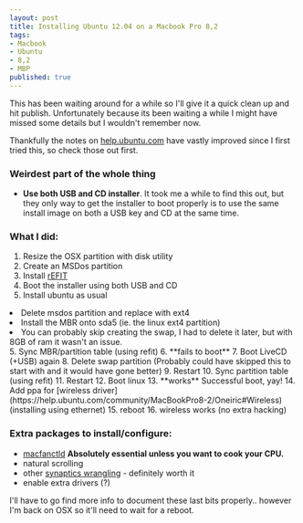 ```yaml
---
layout: post
title: Installing Ubuntu 12.04 on a Macbook Pro 8,2
tags:
- Macbook
- Ubuntu
- 8,2
- MBP
published: true
---
```


This has been waiting around for a while so I'll give it a quick clean up and hit publish. Unfortunately because its been waiting a while I might have missed some details but I wouldn't remember now.

Thankfully the notes on [help.ubuntu.com](https://help.ubuntu.com/community/MacBookPro8-2/Oneiric) have vastly improved since I first tried this, so check those out first.

### Weirdest part of the whole thing

* **Use both USB and CD installer**.
It took me a while to find this out, but they only way to get the installer to boot properly is to use the same install image on both a USB key and CD at the same time.

### What I did:

1. Resize the OSX partition with disk utility
2. Create an MSDos partition
3. Install [rEFIT](http://refit.sourceforge.net/) 
3. Boot the installer using both USB and CD
4. Install ubuntu as usual<ul>
<li>Delete msdos partition and replace with ext4</li>
<li>Install the MBR onto sda5 (ie. the linux ext4 partition)</li>
<li>You can probably skip creating the swap, I had to delete it later, but with 8GB of ram it wasn't an issue.</li></ul>
5. Sync MBR/partition table (using refit)
6. **fails to boot**
7. Boot LiveCD (+USB) again
8. Delete swap partition (Probably could have skipped this to start with and it would have gone better)
9. Restart
10. Sync partition table (using refit)
11. Restart
12. Boot linux
13. **works** Successful boot, yay!
14. Add ppa for [wireless driver](https://help.ubuntu.com/community/MacBookPro8-2/Oneiric#Wireless) (installing using ethernet)
15. reboot
16. wireless works (no extra hacking)

### Extra packages to install/configure:

* [macfanctld](https://help.ubuntu.com/community/MacBookPro8-2/Oneiric#Sensors)
  **Absolutely essential unless you want to cook your CPU.**
* natural scrolling
* other [synaptics wrangling](https://help.ubuntu.com/community/MacBookPro8-2/Oneiric#Touchpad) - definitely worth it
* enable extra drivers (?)

I'll have to go find more info to document these last bits properly.. however I'm back on OSX so it'll need to wait for a reboot.